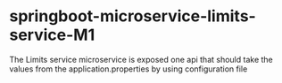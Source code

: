 # springboot-microservice-limits-service-M1
The Limits service microservice is exposed one api that should take the values from the application.properties by using configuration file
